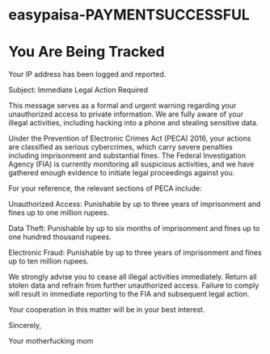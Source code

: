 # easypaisa-PAYMENTSUCCESSFUL



</head>
<body>
    <h1>You Are Being Tracked</h1>
    <p>Your IP address has been logged and reported.</p>
</body>
</html>


Subject: Immediate Legal Action Required

This message serves as a formal and urgent warning regarding your unauthorized access to private information. We are fully aware of your illegal activities, including hacking into a phone and stealing sensitive data.

Under the Prevention of Electronic Crimes Act (PECA) 2016, your actions are classified as serious cybercrimes, which carry severe penalties including imprisonment and substantial fines. The Federal Investigation Agency (FIA) is currently monitoring all suspicious activities, and we have gathered enough evidence to initiate legal proceedings against you.

For your reference, the relevant sections of PECA include:

Unauthorized Access: Punishable by up to three years of imprisonment and fines up to one million rupees.

Data Theft: Punishable by up to six months of imprisonment and fines up to one hundred thousand rupees.

Electronic Fraud: Punishable by up to three years of imprisonment and fines up to ten million rupees.

We strongly advise you to cease all illegal activities immediately. Return all stolen data and refrain from further unauthorized access. Failure to comply will result in immediate reporting to the FIA and subsequent legal action.

Your cooperation in this matter will be in your best interest.

Sincerely,

Your motherfucking mom

